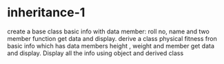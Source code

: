 # inheritance-1
create a base class basic info with data member: roll no, name and two member function get data and display. derive a class physical fitness fron basic info which has data members height , weight and member get data and display. Display all the info using object and derived class
